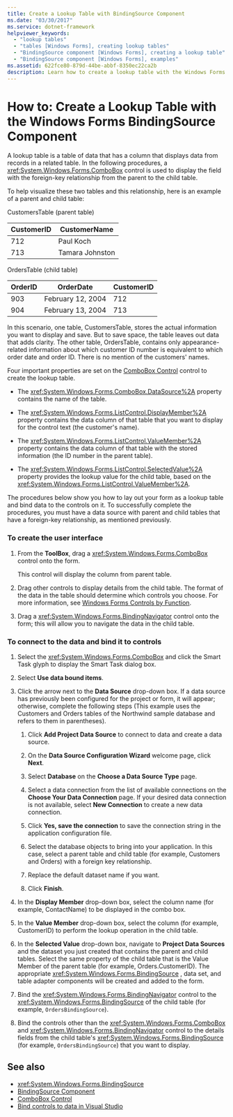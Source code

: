```yaml
---
title: Create a Lookup Table with BindingSource Component
ms.date: "03/30/2017"
ms.service: dotnet-framework
helpviewer_keywords:
  - "lookup tables"
  - "tables [Windows Forms], creating lookup tables"
  - "BindingSource component [Windows Forms], creating a lookup table"
  - "BindingSource component [Windows Forms], examples"
ms.assetid: 622fce80-879d-44be-abbf-8350ec22ca2b
description: Learn how to create a lookup table with the Windows Forms Binding Source component to display the field with the foreign-key relationship.
---
```

# How to: Create a Lookup Table with the Windows Forms BindingSource Component

A lookup table is a table of data that has a column that displays data from records in a related table. In the following procedures, a <xref:System.Windows.Forms.ComboBox> control is used to display the field with the foreign-key relationship from the parent to the child table.

To help visualize these two tables and this relationship, here is an example of a parent and child table:

CustomersTable (parent table)

|CustomerID|CustomerName|
|----------------|------------------|
|712|Paul Koch|
|713|Tamara Johnston|

OrdersTable (child table)

|OrderID|OrderDate|CustomerID|
|-------------|---------------|----------------|
|903|February 12, 2004|712|
|904|February 13, 2004|713|

In this scenario, one table, CustomersTable, stores the actual information you want to display and save. But to save space, the table leaves out data that adds clarity. The other table, OrdersTable, contains only appearance-related information about which customer ID number is equivalent to which order date and order ID. There is no mention of the customers' names.

Four important properties are set on the [ComboBox Control](combobox-control-windows-forms.md) control to create the lookup table.

- The <xref:System.Windows.Forms.ComboBox.DataSource%2A> property contains the name of the table.

- The <xref:System.Windows.Forms.ListControl.DisplayMember%2A> property contains the data column of that table that you want to display for the control text (the customer's name).

- The <xref:System.Windows.Forms.ListControl.ValueMember%2A> property contains the data column of that table with the stored information (the ID number in the parent table).

- The <xref:System.Windows.Forms.ListControl.SelectedValue%2A> property provides the lookup value for the child table, based on the <xref:System.Windows.Forms.ListControl.ValueMember%2A>.

The procedures below show you how to lay out your form as a lookup table and bind data to the controls on it. To successfully complete the procedures, you must have a data source with parent and child tables that have a foreign-key relationship, as mentioned previously.

### To create the user interface

1. From the **ToolBox**, drag a <xref:System.Windows.Forms.ComboBox> control onto the form.

     This control will display the column from parent table.

2. Drag other controls to display details from the child table. The format of the data in the table should determine which controls you choose. For more information, see [Windows Forms Controls by Function](windows-forms-controls-by-function.md).

3. Drag a <xref:System.Windows.Forms.BindingNavigator> control onto the form; this will allow you to navigate the data in the child table.

### To connect to the data and bind it to controls

1. Select the <xref:System.Windows.Forms.ComboBox> and click the Smart Task glyph to display the Smart Task dialog box.

2. Select **Use data bound items**.

3. Click the arrow next to the **Data Source** drop-down box. If a data source has previously been configured for the project or form, it will appear; otherwise, complete the following steps (This example uses the Customers and Orders tables of the Northwind sample database and refers to them in parentheses).

    1. Click **Add Project Data Source** to connect to data and create a data source.

    2. On the **Data Source Configuration Wizard** welcome page, click **Next**.

    3. Select **Database** on the **Choose a Data Source Type** page.

    4. Select a data connection from the list of available connections on the **Choose Your Data Connection** page. If your desired data connection is not available, select **New Connection** to create a new data connection.

    5. Click **Yes, save the connection** to save the connection string in the application configuration file.

    6. Select the database objects to bring into your application. In this case, select a parent table and child table (for example, Customers and Orders) with a foreign key relationship.

    7. Replace the default dataset name if you want.

    8. Click **Finish**.

4. In the **Display Member** drop-down box, select the column name (for example, ContactName) to be displayed in the combo box.

5. In the **Value Member** drop-down box, select the column (for example, CustomerID) to perform the lookup operation in the child table.

6. In the **Selected Value** drop-down box, navigate to **Project Data Sources** and the dataset you just created that contains the parent and child tables. Select the same property of the child table that is the Value Member of the parent table (for example, Orders.CustomerID). The appropriate <xref:System.Windows.Forms.BindingSource> , data set, and table adapter components will be created and added to the form.

7. Bind the <xref:System.Windows.Forms.BindingNavigator> control to the <xref:System.Windows.Forms.BindingSource> of the child table (for example, `OrdersBindingSource`).

8. Bind the controls other than the <xref:System.Windows.Forms.ComboBox> and <xref:System.Windows.Forms.BindingNavigator> control to the details fields from the child table's <xref:System.Windows.Forms.BindingSource> (for example, `OrdersBindingSource`) that you want to display.

## See also

- <xref:System.Windows.Forms.BindingSource>
- [BindingSource Component](bindingsource-component.md)
- [ComboBox Control](combobox-control-windows-forms.md)
- [Bind controls to data in Visual Studio](/visualstudio/data-tools/bind-controls-to-data-in-visual-studio)
